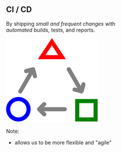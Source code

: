 ## CI / CD

By shipping *small and frequent changes* <!-- .element style="color:yellow" --> with<br>
*automated* <!-- .element style="color:yellow" --> builds, tests, and reports.

![TDD](/img/ci-tdd-icon.svg) <!-- .element: style="box-shadow:none;border:0;background-color:inherit;height:4em;margin-bottom:-3em" -->

Note:
* allows us to be more flexible and "agile"
